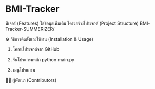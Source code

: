 # BMI-Tracker

 ฟีเจอร์ (Features)
ใส่ข้อมูลเพิ่มเติม
 โครงสร้างโปรเจกต์ (Project Structure)
BMI-Tracker-SUMMERIZER/


⚙️ วิธีการติดตั้งและใช้งาน (Installation & Usage)
1. โคลนโปรเจกต์จาก GitHub


2. รันโปรแกรมหลัก
python main.py
3. เมนูโปรแกรม

👨‍💻 ผู้พัฒนา (Contributors)
